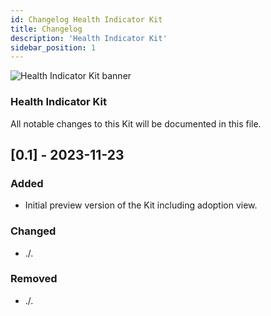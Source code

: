 ```yaml
---
id: Changelog Health Indicator Kit
title: Changelog
description: 'Health Indicator Kit'
sidebar_position: 1
---
```


![Health Indicator Kit banner](@site/static/img/doc-hi_header-minified.png)  <!-- required HI Kit logo -->

### Health Indicator Kit

All notable changes to this Kit will be documented in this file.


## [0.1] - 2023-11-23

### Added

- Initial preview version of the Kit including adoption view.

### Changed

- ./.

### Removed

- ./.
